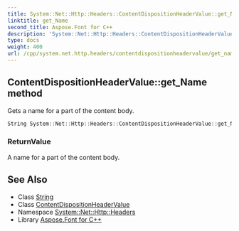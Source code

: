 ```yaml
---
title: System::Net::Http::Headers::ContentDispositionHeaderValue::get_Name method
linktitle: get_Name
second_title: Aspose.Font for C++
description: 'System::Net::Http::Headers::ContentDispositionHeaderValue::get_Name method. Gets a name for a part of the content body in C++.'
type: docs
weight: 400
url: /cpp/system.net.http.headers/contentdispositionheadervalue/get_name/
---
```

## ContentDispositionHeaderValue::get_Name method


Gets a name for a part of the content body.

```cpp
String System::Net::Http::Headers::ContentDispositionHeaderValue::get_Name()
```


### ReturnValue

A name for a part of the content body.

## See Also

* Class [String](../../../system/string/)
* Class [ContentDispositionHeaderValue](../)
* Namespace [System::Net::Http::Headers](../../)
* Library [Aspose.Font for C++](../../../)
